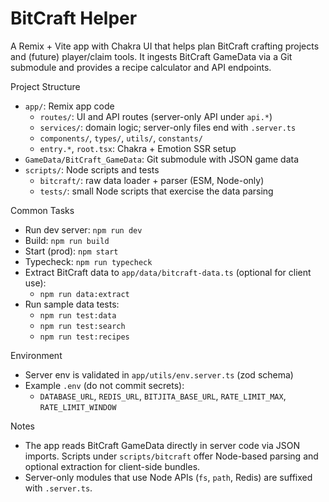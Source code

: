 BitCraft Helper
================

A Remix + Vite app with Chakra UI that helps plan BitCraft crafting projects and (future) player/claim tools. It ingests BitCraft GameData via a Git submodule and provides a recipe calculator and API endpoints.

Project Structure
- `app/`: Remix app code
  - `routes/`: UI and API routes (server-only API under `api.*`)
  - `services/`: domain logic; server-only files end with `.server.ts`
  - `components/`, `types/`, `utils/`, `constants/`
  - `entry.*`, `root.tsx`: Chakra + Emotion SSR setup
- `GameData/BitCraft_GameData`: Git submodule with JSON game data
- `scripts/`: Node scripts and tests
  - `bitcraft/`: raw data loader + parser (ESM, Node-only)
  - `tests/`: small Node scripts that exercise the data parsing

Common Tasks
- Run dev server: `npm run dev`
- Build: `npm run build`
- Start (prod): `npm start`
- Typecheck: `npm run typecheck`
- Extract BitCraft data to `app/data/bitcraft-data.ts` (optional for client use):
  - `npm run data:extract`
- Run sample data tests:
  - `npm run test:data`
  - `npm run test:search`
  - `npm run test:recipes`

Environment
- Server env is validated in `app/utils/env.server.ts` (zod schema)
- Example `.env` (do not commit secrets):
  - `DATABASE_URL`, `REDIS_URL`, `BITJITA_BASE_URL`, `RATE_LIMIT_MAX`, `RATE_LIMIT_WINDOW`

Notes
- The app reads BitCraft GameData directly in server code via JSON imports. Scripts under `scripts/bitcraft` offer Node-based parsing and optional extraction for client-side bundles.
- Server-only modules that use Node APIs (`fs`, `path`, Redis) are suffixed with `.server.ts`.

